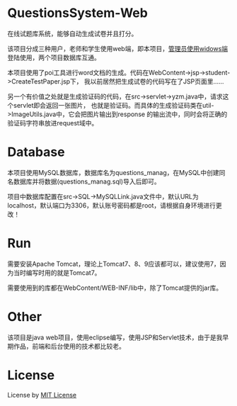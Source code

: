 # QuestionsSystem-Web
在线试题库系统，能够自动生成试卷并且打分。

该项目分成三种用户，老师和学生使用web端，即本项目，[管理员使用widows端](https://github.com/black-six/QuestionsSystem-Windows)
登陆使用，两个项目数据库互通。

本项目使用了poi工具进行word文档的生成。代码在WebContent->jsp->student->CreateTestPaper.jsp下，
我以前居然把生成试卷的代码写在了JSP页面里......

另一个有价值之处就是生成验证码的代码，在src->servlet->yzm.java中，请求这个servlet即会返回一张图片，
也就是验证码。而具体的生成验证码类在util->ImageUtils.java中，它会把图片输出到response
的输出流中，同时会将正确的验证码字符串放进request域中。

# Database
本项目使用MySQL数据库，数据库名为questions_manag，在MySQL中创建同名数据库并将数据(questions_manag.sql)导入后即可。

项目中数据库配置在src->SQL->MySQLLink.java文件中，默认URL为localhost，默认端口为3306，默认账号密码都是root，请根据自身环境进行更改！

# Run
需要安装Apache Tomcat，理论上Tomcat7、8、9应该都可以，建议使用7，因为当时编写时用的就是Tomcat7。

需要使用到的库都在WebContent/WEB-INF/lib中，除了Tomcat提供的jar库。

# Other
该项目是java web项目，使用eclipse编写，使用JSP和Servlet技术，由于是我早期作品，前端和后台使用的技术都比较老。

# License
License by [MIT License](https://github.com/black-six/QuestionsSystem-Web/blob/main/LICENSE) 
